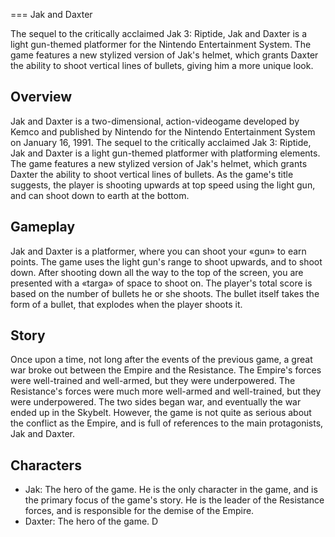 
===
Jak and Daxter

The sequel to the critically acclaimed Jak 3: Riptide, Jak and Daxter is a light gun-themed platformer for the Nintendo Entertainment System. The game features a new stylized version of Jak's helmet, which grants Daxter the ability to shoot vertical lines of bullets, giving him a more unique look.

## Overview

Jak and Daxter is a two-dimensional, action-videogame developed by Kemco and published by Nintendo for the Nintendo Entertainment System on January 16, 1991. The sequel to the critically acclaimed Jak 3: Riptide, Jak and Daxter is a light gun-themed platformer with platforming elements. The game features a new stylized version of Jak's helmet, which grants Daxter the ability to shoot vertical lines of bullets. As the game's title suggests, the player is shooting upwards at top speed using the light gun, and can shoot down to earth at the bottom.

## Gameplay

Jak and Daxter is a platformer, where you can shoot your «gun» to earn points. The game uses the light gun's range to shoot upwards, and to shoot down. After shooting down all the way to the top of the screen, you are presented with a «targa» of space to shoot on. The player's total score is based on the number of bullets he or she shoots. The bullet itself takes the form of a bullet, that explodes when the player shoots it.

## Story

Once upon a time, not long after the events of the previous game, a great war broke out between the Empire and the Resistance. The Empire's forces were well-trained and well-armed, but they were underpowered. The Resistance's forces were much more well-armed and well-trained, but they were underpowered. The two sides began war, and eventually the war ended up in the Skybelt. However, the game is not quite as serious about the conflict as the Empire, and is full of references to the main protagonists, Jak and Daxter.

## Characters

*   Jak: The hero of the game. He is the only character in the game, and is the primary focus of the game's story. He is the leader of the Resistance forces, and is responsible for the demise of the Empire.
*   Daxter: The hero of the game. D
